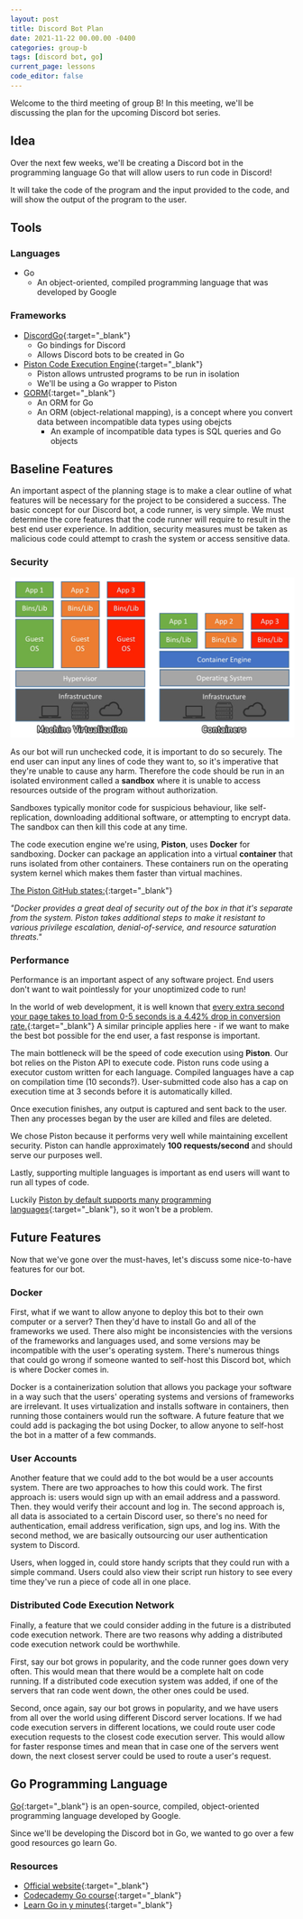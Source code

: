 ```yaml
---
layout: post
title: Discord Bot Plan
date: 2021-11-22 00.00.00 -0400
categories: group-b
tags: [discord bot, go]
current_page: lessons
code_editor: false
---
```


Welcome to the third meeting of group B! In this meeting, we'll be discussing the plan for the upcoming Discord bot series.

## Idea

Over the next few weeks, we'll be creating a Discord bot in the programming language Go that will allow users to run code in Discord!

It will take the code of the program and the input provided to the code, and will show the output of the program to the user.

## Tools

### Languages
- Go
  - An object-oriented, compiled programming language that was developed by Google

### Frameworks
- [DiscordGo](https://github.com/bwmarrin/discordgo){:target="_blank"}
  - Go bindings for Discord
  - Allows Discord bots to be created in Go
- [Piston Code Execution Engine](https://github.com/milindmadhukar/go-piston){:target="_blank"}
  - Piston allows untrusted programs to be run in isolation
  - We'll be using a Go wrapper to Piston
- [GORM](https://github.com/go-gorm/gorm){:target="_blank"}
  - An ORM for Go
  - An ORM (object-relational mapping), is a concept where you convert data between incompatible data types using obejcts
    - An example of incompatible data types is SQL queries and Go objects

## Baseline Features

An important aspect of the planning stage is to make a clear outline of what features will be necessary for the project to be considered a success. The basic concept for our Discord bot, a code runner, is very simple. We must determine the core features that the code runner will require to result in the best end user experience. In addition, security measures must be taken as malicious code could attempt to crash the system or access sensitive data.

### Security

<img src="/assets/img/group-b/lesson-6/docker-vs-vm.png" alt="" class="img-margin img-transparency float-left">
<br>

As our bot will run unchecked code, it is important to do so securely. The end user can input any lines of code they want to, so it's imperative that they're unable to cause any harm. Therefore the code should be run in an isolated environment called a **sandbox** where it is unable to access resources outside of the program without authorization.

Sandboxes typically monitor code for suspicious behaviour, like self-replication, downloading additional software, or attempting to encrypt data. The sandbox can then kill this code at any time.

The code execution engine we're using, **Piston**, uses **Docker** for sandboxing. Docker can package an application into a virtual **container** that runs isolated from other containers. These containers run on the operating system kernel which makes them faster than virtual machines.

[The Piston GitHub states:](https://github.com/engineer-man/piston#security){:target="_blank"}

*"Docker provides a great deal of security out of the box in that it's separate from the system. Piston takes additional steps to make it resistant to various privilege escalation, denial-of-service, and resource saturation threats."*

### Performance

Performance is an important aspect of any software project. End users don't want to wait pointlessly for your unoptimized code to run!

In the world of web development, it is well known that [every extra second your page takes to load from 0-5 seconds is a 4.42% drop in conversion rate.](https://www.portent.com/blog/analytics/research-site-speed-hurting-everyones-revenue.htm){:target="_blank"} A similar principle applies here - if we want to make the best bot possible for the end user, a fast response is important.

The main bottleneck will be the speed of code execution using **Piston**. Our bot relies on the Piston API to execute code. Piston runs code using a executor custom written for each language. Compiled languages have a cap on compilation time (10 seconds?). User-submitted code also has a cap on execution time at 3 seconds before it is automatically killed.

Once execution finishes, any output is captured and sent back to the user. Then any processes began by the user are killed and files are deleted.

We chose Piston because it performs very well while maintaining excellent security. Piston can handle approximately **100 requests/second** and should serve our purposes  well.

Lastly, supporting multiple languages is important as end users will want to run all types of code.

Luckily [Piston by default supports many programming languages](https://github.com/engineer-man/piston#supported-languages){:target="_blank"}, so it won't be a problem.

## Future Features

Now that we've gone over the must-haves, let's discuss some nice-to-have features for our bot. 

### Docker

First, what if we want to allow anyone to deploy this bot to their own computer or a server? Then they'd have to install Go and all of the frameworks we used. There also might be inconsistencies with the versions of the frameworks and languages used, and some versions may be incompatible with the user's operating system. There's numerous things that could go wrong if someone wanted to self-host this Discord bot, which is where Docker comes in. 

Docker is a containerization solution that allows you package your software in a way such that the users' operating systems and versions of frameworks are irrelevant. It uses virtualization and installs software in containers, then running those containers would run the software. A future feature that we could add is packaging the bot using Docker, to allow anyone to self-host the bot in a matter of a few commands.

### User Accounts

Another feature that we could add to the bot would be a user accounts system. There are two approaches to how this could work. The first approach is: users would sign up with an email address and a password. Then. they would verify their account and log in. The second approach is, all data is associated to a certain Discord user, so there's no need for authentication, email address verification, sign ups, and log ins. With the second method, we are basically outsourcing our user authentication system to Discord.

Users, when logged in, could store handy scripts that they could run with a simple command. Users could also view their script run history to see every time they've run a piece of code all in one place.

### Distributed Code Execution Network

Finally, a feature that we could consider adding in the future is a distributed code execution network. There are two reasons why adding a distributed code execution network could be worthwhile.

First, say our bot grows in popularity, and the code runner goes down very often. This would mean that there would be a complete halt on code running. If a distributed code execution system was added, if one of the servers that ran code went down, the other ones could be used.

Second, once again, say our bot grows in popularity, and we have users from all over the world using different Discord server locations. If we had code execution servers in different locations, we could route user code execution requests to the closest code execution server. This would allow for faster response times and mean that in case one of the servers went down, the next closest server could be used to route a user's request.
 
## Go Programming Language

[Go](https://github.com/golang/go){:target="_blank"} is an open-source, compiled, object-oriented programming language developed by Google.

Since we'll be developing the Discord bot in Go, we wanted to go over a few good resources go learn Go.

### Resources
- [Official website](https://golang.org/){:target="_blank"}
- [Codecademy Go course](https://www.codecademy.com/learn/learn-go){:target="_blank"}
- [Learn Go in y minutes](https://learnxinyminutes.com/docs/go/){:target="_blank"}
